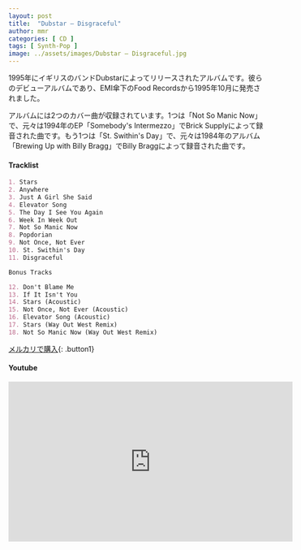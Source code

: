 ```yaml
---
layout: post
title:  "Dubstar – Disgraceful"
author: mmr
categories: [ CD ]
tags: [ Synth-Pop ]
image: ../assets/images/Dubstar – Disgraceful.jpg
---
```


1995年にイギリスのバンドDubstarによってリリースされたアルバムです。彼らのデビューアルバムであり、EMI傘下のFood Recordsから1995年10月に発売されました。

アルバムには2つのカバー曲が収録されています。1つは「Not So Manic Now」で、元々は1994年のEP「Somebody's Intermezzo」でBrick Supplyによって録音された曲です。もう1つは「St. Swithin's Day」で、元々は1984年のアルバム「Brewing Up with Billy Bragg」でBilly Braggによって録音された曲です。


#### Tracklist
```md
1. Stars
2. Anywhere
3. Just A Girl She Said
4. Elevator Song
5. The Day I See You Again
6. Week In Week Out
7. Not So Manic Now
8. Popdorian
9. Not Once, Not Ever
10. St. Swithin's Day
11. Disgraceful

Bonus Tracks

12. Don't Blame Me
13. If It Isn't You
14. Stars (Acoustic)
15. Not Once, Not Ever (Acoustic)
16. Elevator Song (Acoustic)
17. Stars (Way Out West Remix)
18. Not So Manic Now (Way Out West Remix)
```

[メルカリで購入](https://jp.mercari.com/item/m21399720747?afid=6142608987){: .button1}

#### Youtube
<iframe width="560" height="315" src="https://www.youtube.com/embed/o-XA7p8NiAQ?si=7MX8Mdz5dBGtT6CJ" title="YouTube video player" frameborder="0" allow="accelerometer; autoplay; clipboard-write; encrypted-media; gyroscope; picture-in-picture; web-share" referrerpolicy="strict-origin-when-cross-origin" allowfullscreen></iframe>